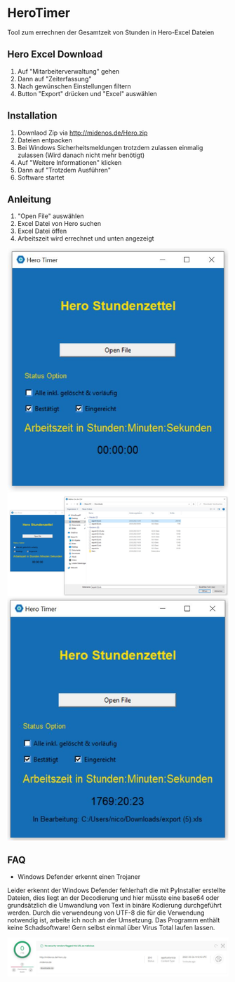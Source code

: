 # HeroTimer

Tool zum errechnen der Gesamtzeit von Stunden in Hero-Excel Dateien
## Hero Excel Download

1. Auf "Mitarbeiterverwaltung" gehen
2. Dann auf "Zeiterfassung"
3. Nach gewünschen Einstellungen filtern
4. Button "Export" drücken und "Excel" auswählen 

## Installation

1. Downlaod Zip via http://midenos.de/Hero.zip
2. Dateien entpacken
3. Bei Windows Sicherheitsmeldungen trotzdem zulassen einmalig zulassen (Wird danach nicht mehr benötigt)
4. Auf "Weitere Informationen" klicken
5. Dann auf "Trotzdem Ausführen"
6. Software startet

## Anleitung

1. "Open File" auswählen
2. Excel Datei von Hero suchen
3. Excel Datei öffen
4. Arbeitszeit wird errechnet und unten angezeigt 

![FAQ Pic 1](/ReadmePictures/tool_1.JPG)
![FAQ Pic 2](/ReadmePictures/tool_2.JPG)
![FAQ Pic 3](/ReadmePictures/tool_3.JPG)

## FAQ

- Windows Defender erkennt einen Trojaner

Leider erkennt der Windows Defender fehlerhaft die mit PyInstaller erstellte Dateien, dies liegt an der Decodierung und hier müsste eine base64 oder grundsätzlich die Umwandlung von Text in binäre Kodierung durchgeführt werden. Durch die verwendeung von UTF-8 die für die Verwendung notwendig ist, arbeite ich noch an der Umsetzung.
Das Programm enthält keine Schadsoftware! Gern selbst einmal über Virus Total laufen lassen.

![Virus Total](/ReadmePictures/VirusTotal.JPG)

